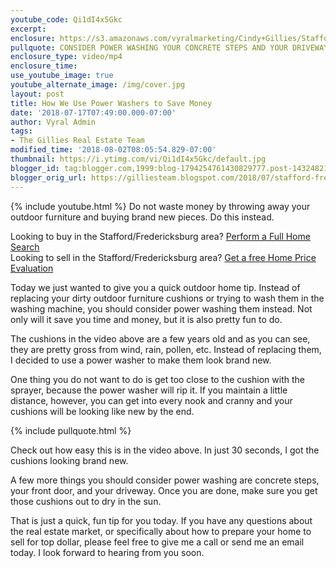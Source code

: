 ```yaml
---
youtube_code: Qi1dI4x5Gkc
excerpt:
enclosure: https://s3.amazonaws.com/vyralmarketing/Cindy+Gillies/Stafford+%2526+Fredericksburg+Real+Estate+Agent-+A+Quick+Tip+for+Your+Outdoor+Furniture.mp4
pullquote: CONSIDER POWER WASHING YOUR CONCRETE STEPS AND YOUR DRIVEWAY AS WELL.
enclosure_type: video/mp4
enclosure_time:
use_youtube_image: true
youtube_alternate_image: /img/cover.jpg
layout: post
title: How We Use Power Washers to Save Money
date: '2018-07-17T07:49:00.000-07:00'
author: Vyral Admin
tags:
- The Gillies Real Estate Team
modified_time: '2018-08-02T08:05:54.829-07:00'
thumbnail: https://i.ytimg.com/vi/Qi1dI4x5Gkc/default.jpg
blogger_id: tag:blogger.com,1999:blog-1794254761430829777.post-1432482125191766797
blogger_orig_url: https://gilliesteam.blogspot.com/2018/07/stafford-fredericksburg-real-estate-agent-a-quick-tip-for-your-outdoor-furniture.html
---
```

{% include youtube.html %}
Do not waste money by throwing away your outdoor furniture and buying brand new pieces. Do this instead.

<div class="post-cta">
Looking to buy in the Stafford/Fredericksburg area? <a href="http://www.staffordfredericksburghomesearch.com/search/" target="_blank">Perform a Full Home Search</a><br>
Looking to sell in the Stafford/Fredericksburg area? <a href="http://www.staffordfredericksburghomesearch.com/homevalue/StaffordVA" target="_blank">Get a free Home Price Evaluation</a>
</div>

Today we just wanted to give you a quick outdoor home tip. Instead of replacing your dirty outdoor furniture cushions or trying to wash them in the washing machine, you should consider power washing them instead. Not only will it save you time and money, but it is also pretty fun to do.

The cushions in the video above are a few years old and as you can see, they are pretty gross from wind, rain, pollen, etc. Instead of replacing them, I decided to use a power washer to make them look brand new.

One thing you do not want to do is get too close to the cushion with the sprayer, because the power washer will rip it. If you maintain a little distance, however, you can get into every nook and cranny and your cushions will be looking like new by the end.

{% include pullquote.html %}

Check out how easy this is in the video above. In just 30 seconds, I got the cushions looking brand new.

A few more things you should consider power washing are concrete steps, your front door, and your driveway. Once you are done, make sure you get those cushions out to dry in the sun.

That is just a quick, fun tip for you today. If you have any questions about the real estate market, or specifically about how to prepare your home to sell for top dollar, please feel free to give me a call or send me an email today. I look forward to hearing from you soon.
